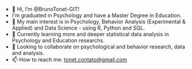 - 👋 Hi, I’m @BrunoTonet-GIT!
- I'm graduated in Psychology and have a Master Degree in Education.
- 👀 My main interest is in Psychology, Behavior Analysis (Experimental & Applied) and Data Science - using R, Python and SQL.
- 🌱 Currently learning more and deeper statistical data analysis in Psychology and Education researchs.
- 💞️ Looking to collaborate on psychological and behavior research, data and analysis.
- 📫 How to reach me: tonet.contato@gmail.com

<!---
BrunoTonet-GIT/BrunoTonet-GIT is a ✨ special ✨ repository because its `README.md` (this file) appears on your GitHub profile.
You can click the Preview link to take a look at your changes.
--->
